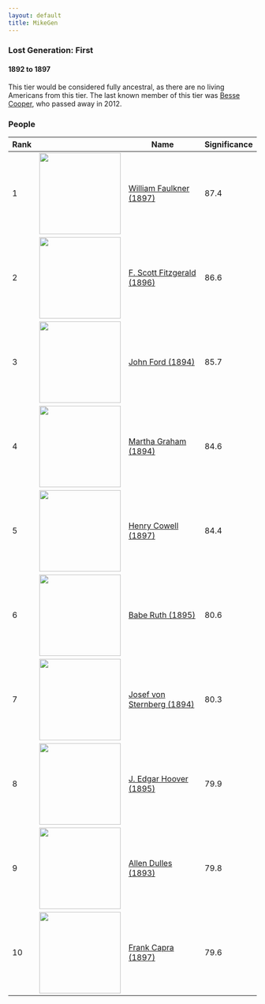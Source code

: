 ```yaml
---
layout: default
title: MikeGen
---
```

### Lost Generation: First
#### 1892 to 1897
This tier would be considered fully ancestral, as there are no living Americans from this tier. The last known member of this tier was [Besse Cooper](https://en.wikipedia.org/wiki/Besse_Cooper), who passed away in 2012.

### People

Rank |     | Name                                  | Significance 
---- | --- | ------------------------------------- | -------- 
1    | <img src="https://upload.wikimedia.org/wikipedia/commons/6/6d/Carl_Van_Vechten_-_William_Faulkner.jpg" width="165" /> | [William Faulkner (1897)](https://en.wikipedia.org/wiki/William_Faulkner) | 87.4    
2    | <img src="https://upload.wikimedia.org/wikipedia/commons/5/5c/F_Scott_Fitzgerald_1921.jpg" width="165" /> | [F. Scott Fitzgerald (1896)](https://en.wikipedia.org/wiki/F._Scott_Fitzgerald)            | 86.6   
3    | <img src="https://upload.wikimedia.org/wikipedia/commons/0/04/John_Ford_1946.jpg" width="165" /> | [John Ford (1894)](https://en.wikipedia.org/wiki/John_Ford)                      | 85.7    
4    | <img src="https://upload.wikimedia.org/wikipedia/commons/0/09/Martha_Graham_1948.jpg" width="165" /> | [Martha Graham (1894)](https://en.wikipedia.org/wiki/Martha_Graham)                  | 84.6   
5    | <img src="https://upload.wikimedia.org/wikipedia/commons/1/1c/Henry_Cowell_as_a_young_man.jpg" width="165" /> | [Henry Cowell (1897)](https://en.wikipedia.org/wiki/Henry_Cowell)                   | 84.4    
6    | <img src="https://upload.wikimedia.org/wikipedia/commons/1/13/Babe_Ruth2.jpg" width="165" /> | [Babe Ruth (1895)](https://en.wikipedia.org/wiki/Babe_Ruth)                      | 80.6    
7    | <img src="https://upload.wikimedia.org/wikipedia/en/f/fc/Josef_von_Sternberg.jpg" width="165" /> | [Josef von Sternberg (1894)](https://en.wikipedia.org/wiki/Josef_von_Sternberg)            | 80.3 
8    | <img src="https://upload.wikimedia.org/wikipedia/commons/b/b0/Hoover-JEdgar-LOC.jpg" width="165" /> | [J. Edgar Hoover (1895)](https://en.wikipedia.org/wiki/J._Edgar_Hoover)                | 79.9    
9    | <img src="https://upload.wikimedia.org/wikipedia/commons/6/64/Allen_w_dulles.jpg" width="165" /> | [Allen Dulles (1893)](https://en.wikipedia.org/wiki/Allen_Dulles)                   | 79.8 
10   | <img src="https://upload.wikimedia.org/wikipedia/commons/7/77/Frank_Capra.jpg" width="165" /> | [Frank Capra (1897)](https://en.wikipedia.org/wiki/Frank_Capra) | 79.6
